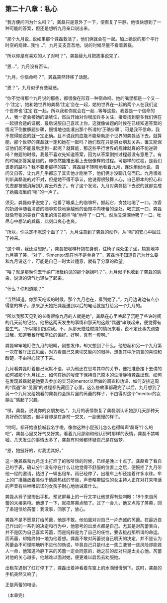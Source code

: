 第二十八章：私心
------

“我方便问问为什么吗？”，龚磊只是意外了一下，便恢复了平静。他很快想到了一种可能的答案，但还是想听九月亲口说出来。

“那个九月说...说如果那个龚磊救活了，他们俩就会在一起。加上她说的那个平行时空的规律...我怕...”，九月支支吾吾地，说的时候尽量不看着龚磊。

“所以你是有喜欢的人了对吗？”，龚磊替九月把故事说完了。

“恩...”，九月没有否认。

“九月，你信命吗？”，龚磊突然转移了话题。

“恩？”，九月似乎有些疑惑。

“你不觉得那个九月说的那些，都很像在形容一种宿命吗。她的嘴里都是一个又一个‘注定’。她和她世界的龚磊‘注定’会在一起，她的世界在一起的两个人在我们这个世界也‘注定’在一起，所以我和你就会在一起...等等这些。我要是一个信命的人，我一定会被她的话唬住，然后开始对你增加许多关注，接着找到更多我们俩在一起很合适的证据，最后说服自己喜欢上你。这就像做题的时候在已经知道答案的情况下倒推解题步骤，慢慢地也能凑出那个所谓的‘正确步骤’。可是我不信命，我不觉得她说的就一定正确。且不说我的血能不能帮助那个世界的龚磊活下去。就算能，那个世界的龚磊就一定和她在一起吗？她们现在只是男女朋友关系，谁又能保证他们能不能最后走到一起呢？就算能，那这些平行世界的规律就真的不能逆转吗？做题的时候，我最不喜欢先知道答案，因为从答案倒推过程最没有意思了。有的时候那答案是错的，却依然能推出看上去很像样的过程。可那样的过程，是我们该走的路吗？我不要走那样的路”，龚磊目不转睛地看着九月，连珠炮似地说，自问又自答，让九月几乎都忘了其实他才刚坐下，他们俩才没聊几句而已。九月很难判断龚磊说的对不对，但是她不得不承认，他说得很鼓舞人心，自己原本的担心和忧虑都被他消解到九霄云外去了。有了这个发现，九月对龚磊接下去说的就都变成了她脑海里的“嗡”的一声了。

须臾，龚磊似乎说完了。他看了眼桌上的咖啡杯，抓起它，贪婪地喝了一口。浓香的奶泡伴随着清苦的咖啡欢快地穿越他的齿颊冲向味蕾的深处。喝完这一口，龚磊就像夸张的美食广告里的演员那样“哈”地呼了一口气，然后又深深地吸了一口。吐尽心中想法的龚磊，此刻口爽心也爽。

“所以，你决定不献这个血了？”，九月注意到了龚磊的动作，从“嗡”的安心中回过了神来。

“这个嘛，我还没想好。”，龚磊把咖啡杯抱在身前，往椅子深处坐了坐，尴尬地冲九月笑了笑，“对了，你mentor现在也不是单身了”，龚磊也不知道自己为什么要和九月说这个，可能是自己一时太过适意，就有了分享的欲望。

“哈？就是那晚你去千禧广场赴约见的那个姐姐吗？”，九月似乎也收到了龚磊的感染，说话的语气也轻快了起来。

“什么？你知道她？”

“当然知道。你那天吃饭的时候，那个九月也在，看到她了。”，九月边说边有点小得意的样子。原来那天她把龚磊送到以后的电话就是打给另一个九月的。

“所以我那天见到的长得很像九月的人就是她”，龚磊在心里唤起了沉睡了些许时间的几天前的记忆。他把这两天发生的事情和那天的这段“偶遇”串联起来，便觉得有些生气。“所以她们跟踪我。不，从那天蜡烛燃烧的情况来看，说不定还事先调查过我，知道我餐厅和座位的偏好。好啊，真有一套啊。”

龚磊牢牢地盯住九月的眼睛，刚想发作，却又想到了什么。他想起和另一个九月第一次在餐厅正式见面，对方看自己又亲切又躲闪的眼神，想象其中所包含的喜悦和酸楚，不由得心软了下来。

九月看龚磊盯着自己沉默不语，以为他还在思考其中的关节，便把准备接下去讲的如何被那个九月找上、如何在她的唆使下保持自己原本的生活静待龚磊出现、如何在发现龚磊就是她要去参加的实习的mentor以后做的调查和功课、如何安排这周的“偶遇”和“见面”的过程都先藏回了心里。这么些故事都藏完了以后，九月想到了另一个九月发给她看的龚磊约会照片里的芮蕾的样子，不由得对这个“mentor的女朋友”感起了兴趣。

“嘿，龚磊，说说你的女朋友吧。”，九月的表情恢复了龚磊刚认识她那几天那种天真好奇的情态，但手臂却是在身前一交叉，一副傲慢的样子。

“哟呵，都开始直接喊我名字啦，像你这种小屁孩儿怎么也得叫声‘磊哥’什么的吧”，龚磊心里又好气又好笑。看着九月那刚和他认识时那样的表情，龚磊不禁唏嘘。几天发生的事情太多了，龚磊有时候都怀疑自己是在做梦。

“恩，她挺好的，对我尤其好。”

这一晚龚磊和九月走出打烊了的咖啡馆的时候，已经是晚上十点了。龚磊看了看自己的手表，确认分针没有停在什么让他觉得不舒服的位置上之后，便婉拒了九月带他一程的邀请，钻进了一辆出租车。雨已经停了，出租车上却还挂着许多水珠。车上的广播播放着类似于情感热线的节目，声音略带磁性的女主持人正在对打来电话的声音有些唯唯诺诺的女孩子耐心地劝诫着什么。

龚磊从裤子里掏出手机，预览屏幕上的一行文字让他觉得有些刺眼：18个来自芮蕾的未接来电。他想了一下，就把屏幕点暗了。过了一会儿，他又点亮了屏幕，回了条短信给芮蕾：我没事，回家了，放心。

龚磊不是不愿意打给芮蕾，他是不敢。他怕面对对自己一片赤诚的芮蕾。在最近自己作出的一系列的决定和行为中，他思考的出发点都是自己。尤其是对芮蕾表白，并不是因为自己喜欢芮蕾，而是纯粹是为了自己的任性，要去挑战那所谓的命运。而芮蕾，却始终如一地为他着想。龚磊不敢对芮蕾说自己明天的决定，并不是认为芮蕾会不可理喻地听不进他的劝说，毕竟自己只是付出一些血液冒一些风险却能救人一命，他知道冷静下来的芮蕾一定会同意的，她之前的反对只是太关心他。芮蕾对他的关心越多，他越难以面对她，便更难以启齿去劝服她。

出租车遇到了红灯停下了，龚磊出着神看着车窗上的水滴慢慢划下。这时，龚磊的手机突然又响了。

正是芮蕾的电话。

（本章完）
